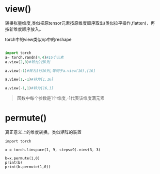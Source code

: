 # view()

转换张量维度,类似把原tensor元素按原维度顺序取出(类似拉平操作,flatten)，再按新维度顺序放入。

torch中的view类似np中的reshape

```py

import torch
a= torch.randn(4,4)#16个元素
a.view(2,8)#转为2行8列

a.view(-1)#转为1行16列,等同于a.view(16),[16]

a.view(1,-1)#转为[1,16]

a.view(-1,1)#转为[16,1]

```
>函数中每个参数是1个维度,-1代表该维度满元素 

# permute()

真正意义上的维度转换。类似矩阵的装置
```
import torch
 
x = torch.linspace(1, 9, steps=9).view(3, 3)
 
b=x.permute(1,0)
print(b)
print(b.permute(1,0))
```
